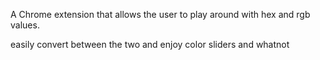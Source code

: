 A Chrome extension that allows the user to play around with hex and rgb values.

easily convert between the two and enjoy color sliders and whatnot
